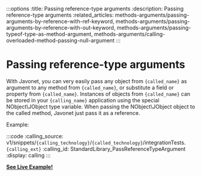 :::options
:title: Passing reference-type arguments
:description: Passing reference-type arguments
:related_articles: methods-arguments/passing-arguments-by-reference-with-ref-keyword, methods-arguments/passing-arguments-by-reference-with-out-keyword, methods-arguments/passing-typeof-type-as-method-argument, methods-arguments/calling-overloaded-method-passing-null-argument
:::

# Passing reference-type arguments  
  
With Javonet, you can very easily pass any object from `{called_name}` as argument to any method from `{called_name}`, or substitute a field or property from `{called_name}`. Instances of objects from `{called_name}` can be stored in your `{calling_name}` application using the special NObject\JObject type variable. When passing the NObject\JObject object to the called method, Javonet just pass it as a reference.  
  
Example:  
  
:::code 
:calling_source: v1/snippets/`{calling_technology}`/`{called_technology}`/integrationTests.`{calling_ext}`
:calling_id: StandardLibrary_PassReferenceTypeArgument
:display: calling
:::
  

[**See Live Example!**](http://lab.javonet.com/e/9)
